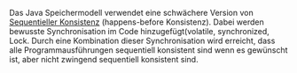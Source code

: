 
Das Java Speichermodell verwendet eine schwächere Version von [Sequentieller Konsistenz](Sequentielle%20Konsistenz.md) (happens-before Konsistenz). Dabei werden bewusste Synchronisation im Code hinzugefügt(volatile, synchronized, Lock. Durch eine Kombination dieser Synchronisation wird erreicht, dass alle Programmausführungen sequentiell konsistent sind wenn es gewünscht ist, aber nicht zwingend sequentiell konsistent sind.
